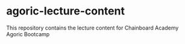 # agoric-lecture-content
This repository contains the lecture content for Chainboard Academy Agoric Bootcamp

